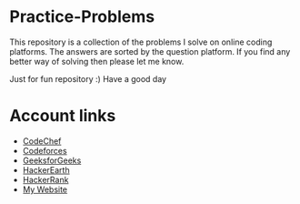 # Practice-Problems
This repository is a collection of the problems I solve on online coding platforms.
The answers are sorted by the question platform.
If you find any better way of solving then please let me know.

Just for fun repository :)
Have a good day

# Account links
- [CodeChef](https://www.codechef.com/users/jeetudas95)
- [Codeforces](http://codeforces.com/profile/jeetudas95)
- [GeeksforGeeks](https://geeksforgeeks.org/user/subhajit_das/profile)
- [HackerEarth](https://www.hackerearth.com/@jeetudas95)
- [HackerRank](https://www.hackerrank.com/sdsubhajitdas)
- [My Website](https://sdsubhajitdas.github.io)